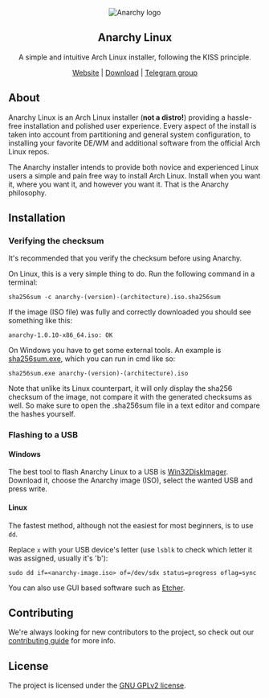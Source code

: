 <html lang="en">
<p align="center">
    <img src="https://user-images.githubusercontent.com/10241434/43771874-12ff77d8-9a73-11e8-99af-dc067a07dcd7.png" alt="Anarchy logo">
</p>
<h2 align="center">Anarchy Linux</h2>

<p align="center">
    A simple and intuitive Arch Linux installer, following the KISS principle.
</p>

<p align="center">
    <a href="https://www.anarchylinux.org/">Website</a> | 
    <a href="https://github.com/AnarchyLinux/installer/releases">Download</a> |
    <a href="https://t.me/anarchy_linux">Telegram group</a>
</p>
</html>

## About

Anarchy Linux is an Arch Linux installer (**not a distro!**) providing a
hassle-free installation and polished user experience.
Every aspect of the install is taken into account from partitioning and general
system configuration, to installing your favorite DE/WM and additional software
from the official Arch Linux repos.

The Anarchy installer intends to provide both novice and experienced Linux users
a simple and pain free way to install Arch Linux.
Install when you want it, where you want it, and however you want it.
That is the Anarchy philosophy.

## Installation

### Verifying the checksum

It's recommended that you verify the checksum before using Anarchy.

On Linux, this is a very simple thing to do.
Run the following command in a terminal:

`sha256sum -c anarchy-(version)-(architecture).iso.sha256sum`

If the image (ISO file) was fully and correctly downloaded you should see
something like this:

`anarchy-1.0.10-x86_64.iso: OK`

On Windows you have to get some external tools.
An example is [sha256sum.exe](http://www.labtestproject.com/files/win/sha256sum/sha256sum.exe),
which you can run in cmd like so:

`sha256sum.exe anarchy-(version)-(architecture).iso`

Note that unlike its Linux counterpart, it will only display the sha256 checksum
of the image, not compare it with the generated checksums as well.
So make sure to open the .sha256sum file in a text editor and compare the
hashes yourself.

### Flashing to a USB

#### Windows

The best tool to flash Anarchy Linux to a USB is
[Win32DiskImager](https://sourceforge.net/projects/win32diskimager/).
Download it, choose the Anarchy image (ISO), select the wanted USB and
press write.

#### **Linux**

The fastest method, although not the easiest for most beginners, is to use `dd`.

Replace `x` with your USB device's letter (use `lsblk` to check which letter
it was assigned, usually it's 'b'):

`sudo dd if=<anarchy-image.iso> of=/dev/sdx status=progress oflag=sync`

You can also use GUI based software such as
[Etcher](https://www.balena.io/etcher/).

## Contributing

We're always looking for new contributors to the project,
so check out our [contributing guide](CONTRIBUTING.md) for more info.

## License

The project is licensed under the [GNU GPLv2 license](LICENSE).